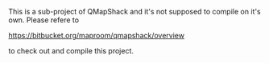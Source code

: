 This is a sub-project of QMapShack and it's not supposed to compile on it's own. Please refere to

https://bitbucket.org/maproom/qmapshack/overview

to check out and compile this project.